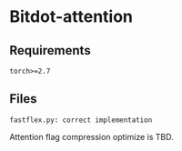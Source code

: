 # Bitdot-attention
## Requirements
```
torch>=2.7
```
## Files
```
fastflex.py: correct implementation
```
Attention flag compression optimize is TBD.